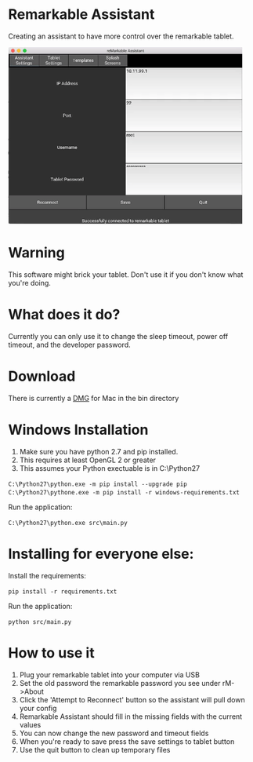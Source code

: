 # Remarkable Assistant
Creating an assistant to have more control over the remarkable tablet.

![](screenshots/screens.gif)

# Warning
This software might brick your tablet. Don't use it if you don't know what
you're doing. 

# What does it do?
Currently you can only use it to change the sleep timeout, power off timeout, 
and the developer password.

# Download
There is currently a [DMG](bin/RemarkableAssistant.dmg) for Mac in the bin directory

# Windows Installation
1. Make sure you have python 2.7 and pip installed.
2. This requires at least OpenGL 2 or greater
3. This assumes your Python exectuable is in C:\Python27

`C:\Python27\python.exe -m pip install --upgrade pip`
`C:\Python27\pythone.exe -m pip install -r windows-requirements.txt`

Run the application:

`C:\Python27\python.exe src\main.py`

# Installing for everyone else:
Install the requirements:

`pip install -r requirements.txt`

Run the application:

`python src/main.py`

# How to use it
1. Plug your remarkable tablet into your computer via USB
2. Set the old password the remarkable password you see under rM->About
3. Click the 'Attempt to Reconnect' button so the assistant will pull down your config
4. Remarkable Assistant should fill in the missing fields with the current values
5. You can now change the new password and timeout fields
6. When you're ready to save press the save settings to tablet button
7. Use the quit button to clean up temporary files

